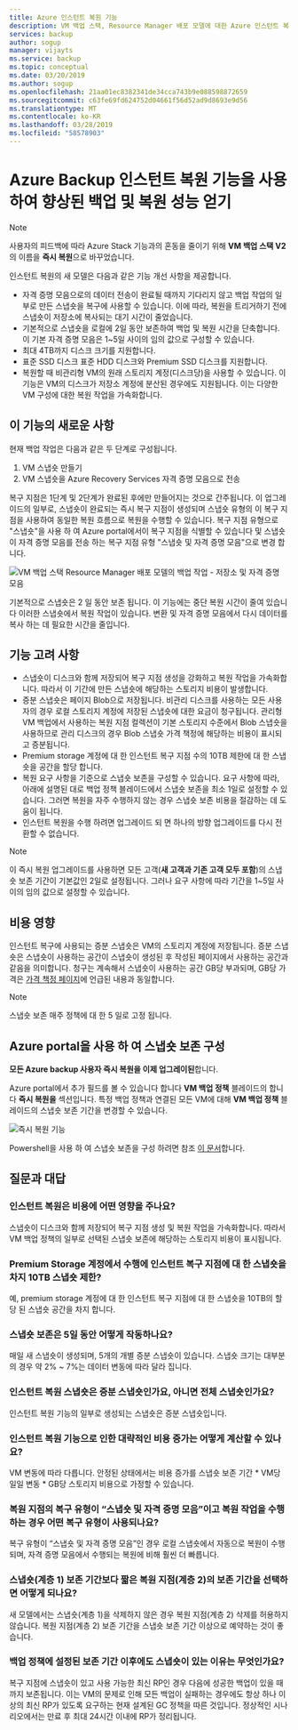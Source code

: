 ```yaml
---
title: Azure 인스턴트 복원 기능
description: VM 백업 스택, Resource Manager 배포 모델에 대한 Azure 인스턴트 복원 기능 및 FAQ
services: backup
author: sogup
manager: vijayts
ms.service: backup
ms.topic: conceptual
ms.date: 03/20/2019
ms.author: sogup
ms.openlocfilehash: 21aa01ec8382341de34cca743b9e088598872659
ms.sourcegitcommit: c63fe69fd624752d04661f56d52ad9d8693e9d56
ms.translationtype: MT
ms.contentlocale: ko-KR
ms.lasthandoff: 03/28/2019
ms.locfileid: "58578903"
---
```

# <a name="get-improved-backup-and-restore-performance-with-azure-backup-instant-restore-capability"></a>Azure Backup 인스턴트 복원 기능을 사용하여 향상된 백업 및 복원 성능 얻기

> [!NOTE]
> 사용자의 피드백에 따라 Azure Stack 기능과의 혼동을 줄이기 위해 **VM 백업 스택 V2**의 이름을 **즉시 복원**으로 바꾸었습니다.

인스턴트 복원의 새 모델은 다음과 같은 기능 개선 사항을 제공합니다.

* 자격 증명 모음으로의 데이터 전송이 완료될 때까지 기다리지 않고 백업 작업의 일부로 만든 스냅숏을 복구에 사용할 수 있습니다. 이에 따라, 복원을 트리거하기 전에 스냅숏이 저장소에 복사되는 대기 시간이 줄었습니다.
* 기본적으로 스냅숏을 로컬에 2일 동안 보존하여 백업 및 복원 시간을 단축합니다. 이 기본 자격 증명 모음은 1~5일 사이의 임의 값으로 구성할 수 있습니다.
* 최대 4TB까지 디스크 크기를 지원합니다.
* 표준 SSD 디스크 표준 HDD 디스크와 Premium SSD 디스크를 지원합니다.
*   복원할 때 비관리형 VM의 원래 스토리지 계정(디스크당)을 사용할 수 있습니다. 이 기능은 VM의 디스크가 저장소 계정에 분산된 경우에도 지원됩니다. 이는 다양한 VM 구성에 대한 복원 작업을 가속화합니다.


## <a name="whats-new-in-this-feature"></a>이 기능의 새로운 사항

현재 백업 작업은 다음과 같은 두 단계로 구성됩니다.

1.  VM 스냅숏 만들기
2.  VM 스냅숏을 Azure Recovery Services 자격 증명 모음으로 전송

복구 지점은 1단계 및 2단계가 완료된 후에만 만들어지는 것으로 간주됩니다. 이 업그레이드의 일부로, 스냅숏이 완료되는 즉시 복구 지점이 생성되며 스냅숏 유형의 이 복구 지점을 사용하여 동일한 복원 흐름으로 복원을 수행할 수 있습니다. 복구 지점 유형으로 "스냅숏"을 사용 하 여 Azure portal에서이 복구 지점을 식별할 수 있습니다 및 스냅숏이 자격 증명 모음를 전송 하는 복구 지점 유형 "스냅숏 및 자격 증명 모음"으로 변경 합니다.

![VM 백업 스택 Resource Manager 배포 모델의 백업 작업 - 저장소 및 자격 증명 모음](./media/backup-azure-vms/instant-rp-flow.png)

기본적으로 스냅숏은 2 일 동안 보존 됩니다. 이 기능에는 중단 복원 시간이 줄여 있습니다 이러한 스냅숏에서 복원 작업이 있습니다. 변환 및 자격 증명 모음에서 다시 데이터를 복사 하는 데 필요한 시간을 줄입니다.

## <a name="feature-considerations"></a>기능 고려 사항

* 스냅숏이 디스크와 함께 저장되어 복구 지점 생성을 강화하고 복원 작업을 가속화합니다. 따라서 이 기간에 만든 스냅숏에 해당하는 스토리지 비용이 발생합니다.
* 증분 스냅숏은 페이지 Blob으로 저장됩니다. 비관리 디스크를 사용하는 모든 사용자의 경우 로컬 스토리지 계정에 저장된 스냅숏에 대한 요금이 청구됩니다. 관리형 VM 백업에서 사용하는 복원 지점 컬렉션이 기본 스토리지 수준에서 Blob 스냅숏을 사용하므로 관리 디스크의 경우 Blob 스냅숏 가격 책정에 해당하는 비용이 표시되고 증분됩니다.
* Premium storage 계정에 대 한 인스턴트 복구 지점 수의 10TB 제한에 대 한 스냅숏을 공간을 할당 합니다.
* 복원 요구 사항을 기준으로 스냅숏 보존을 구성할 수 있습니다. 요구 사항에 따라, 아래에 설명된 대로 백업 정책 블레이드에서 스냅숏 보존을 최소 1일로 설정할 수 있습니다. 그러면 복원을 자주 수행하지 않는 경우 스냅숏 보존 비용을 절감하는 데 도움이 됩니다.
* 인스턴트 복원을 수행 하려면 업그레이드 되 면 하나의 방향 업그레이드를 다시 전환할 수 없습니다.

>[!NOTE]
>이 즉시 복원 업그레이드를 사용하면 모든 고객(**새 고객과 기존 고객 모두 포함**)의 스냅숏 보존 기간이 기본값인 2일로 설정됩니다. 그러나 요구 사항에 따라 기간을 1~5일 사이의 임의 값으로 설정할 수 있습니다.

## <a name="cost-impact"></a>비용 영향

인스턴트 복구에 사용되는 증분 스냅숏은 VM의 스토리지 계정에 저장됩니다. 증분 스냅숏은 스냅숏이 사용하는 공간이 스냅숏이 생성된 후 작성된 페이지에서 사용하는 공간과 같음을 의미합니다. 청구는 계속해서 스냅숏이 사용하는 공간 GB당 부과되며, GB당 가격은 [가격 책정 페이지](https://azure.microsoft.com/pricing/details/managed-disks/)에 언급된 내용과 동일합니다.

>[!NOTE]
> 스냅숏 보존 매주 정책에 대 한 5 일로 고정 됩니다.

## <a name="configure-snapshot-retention-using-the-azure-portal"></a>Azure portal을 사용 하 여 스냅숏 보존 구성

**모든 Azure backup 사용자 즉시 복원을 이제 업그레이된**합니다.

Azure portal에서 추가 필드를 볼 수 있습니다 합니다 **VM 백업 정책** 블레이드의 합니다 **즉시 복원을** 섹션입니다. 특정 백업 정책과 연결된 모든 VM에 대해 **VM 백업 정책** 블레이드의 스냅숏 보존 기간을 변경할 수 있습니다.

![즉시 복원 기능](./media/backup-azure-vms/instant-restore-capability.png)

Powershell을 사용 하 여 스냅숏 보존을 구성 하려면 참조 [이 문서](backup-azure-vms-automation.md#configuring-instant-restore-snapshot-retention)합니다.

## <a name="frequently-asked-questions"></a>질문과 대답

### <a name="what-are-the-cost-implications-of-instant-restore"></a>인스턴트 복원은 비용에 어떤 영향을 주나요?
스냅숏이 디스크와 함께 저장되어 복구 지점 생성 및 복원 작업을 가속화합니다. 따라서 VM 백업 정책의 일부로 선택된 스냅숏 보존에 해당하는 스토리지 비용이 표시됩니다.

### <a name="in-premium-storage-accounts-do-the-snapshots-taken-for-instant-recovery-point-occupy-the-10-tb-snapshot-limit"></a>Premium Storage 계정에서 수행에 인스턴트 복구 지점에 대 한 스냅숏을 차지 10TB 스냅숏 제한?
예, premium storage 계정에 대 한 인스턴트 복구 지점에 대 한 스냅숏을 10TB의 할당 된 스냅숏 공간을 차지 합니다.

### <a name="how-does-the-snapshot-retention-work-during-the-five-day-period"></a>스냅숏 보존은 5일 동안 어떻게 작동하나요?
매일 새 스냅숏이 생성되며, 5개의 개별 증분 스냅숏이 있습니다. 스냅숏 크기는 대부분의 경우 약 2% ~ 7%는 데이터 변동에 따라 달라 집니다.

### <a name="is-an-instant-restore-snapshot-an-incremental-snapshot-or-full-snapshot"></a>인스턴트 복원 스냅숏은 증분 스냅숏인가요, 아니면 전체 스냅숏인가요?
인스턴트 복원 기능의 일부로 생성되는 스냅숏은 증분 스냅숏입니다.

### <a name="how-can-i-calculate-the-approximate-cost-increase-due-to-instant-restore-feature"></a>인스턴트 복원 기능으로 인한 대략적인 비용 증가는 어떻게 계산할 수 있나요?
VM 변동에 따라 다릅니다. 안정된 상태에서는 비용 증가를 스냅숏 보존 기간 * VM당 일일 변동 * GB당 스토리지 비용으로 가정할 수 있습니다.

### <a name="if-the-recovery-type-for-a-restore-point-is-snapshot-and-vault-and-i-perform-a-restore-operation-which-recovery-type-will-be-used"></a>복원 지점의 복구 유형이 “스냅숏 및 자격 증명 모음”이고 복원 작업을 수행하는 경우 어떤 복구 유형이 사용되나요?
복구 유형이 “스냅숏 및 자격 증명 모음”인 경우 로컬 스냅숏에서 자동으로 복원이 수행되며, 자격 증명 모음에서 수행되는 복원에 비해 훨씬 더 빠릅니다.

### <a name="what-happens-if-i-select-retention-period-of-restore-point-tier-2-less-than-the-snapshot-tier1-retention-period"></a>스냅숏(계층 1) 보존 기간보다 짧은 복원 지점(계층 2)의 보존 기간을 선택하면 어떻게 되나요?
새 모델에서는 스냅숏(계층 1)을 삭제하지 않은 경우 복원 지점(계층 2) 삭제를 허용하지 않습니다. 복원 지점(계층 2) 보존 기간을 스냅숏 보존 기간 이상으로 예약하는 것이 좋습니다.

### <a name="why-is-my-snapshot-existing-even-after-the-set-retention-period-in-backup-policy"></a>백업 정책에 설정된 보존 기간 이후에도 스냅숏이 있는 이유는 무엇인가요?
복구 지점에 스냅숏이 있고 사용 가능한 최신 RP인 경우 다음에 성공한 백업이 있을 때까지 보존됩니다. 이는 VM의 문제로 인해 모든 백업이 실패하는 경우에도 항상 하나 이상의 최신 RP가 있도록 요구하는 현재 설계된 GC 정책을 따른 것입니다. 정상적인 시나리오에서는 만료 후 최대 24시간 이내에 RP가 정리됩니다.
